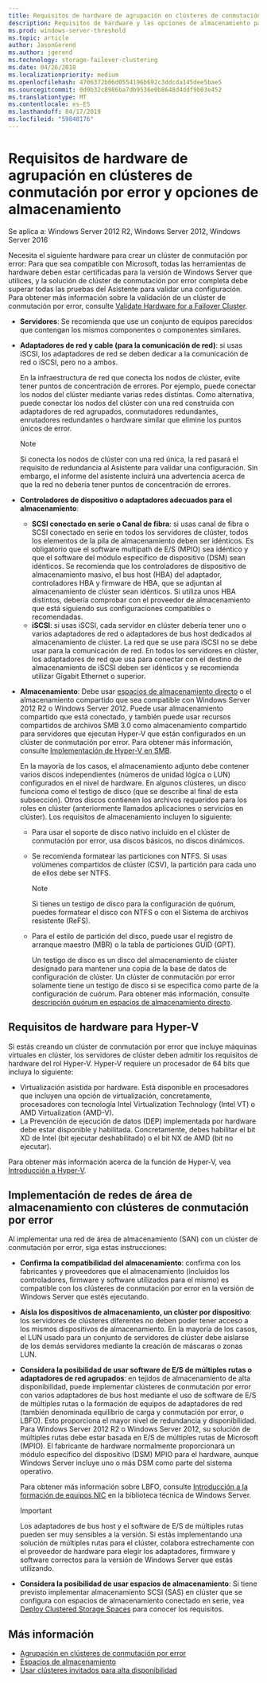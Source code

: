 ```yaml
---
title: Requisitos de hardware de agrupación en clústeres de conmutación por error y opciones de almacenamiento
description: Requisitos de hardware y las opciones de almacenamiento para crear un clúster de conmutación por error.
ms.prod: windows-server-threshold
ms.topic: article
author: JasonGerend
ms.author: jgerend
ms.technology: storage-failover-clustering
ms.date: 04/26/2018
ms.localizationpriority: medium
ms.openlocfilehash: 4706372b06d0554196b692c3ddcda145dee5bae5
ms.sourcegitcommit: 0d0b32c8986ba7db9536e0b8648d4ddf9b03e452
ms.translationtype: MT
ms.contentlocale: es-ES
ms.lasthandoff: 04/17/2019
ms.locfileid: "59848176"
---
```

# <a name="failover-clustering-hardware-requirements-and-storage-options"></a>Requisitos de hardware de agrupación en clústeres de conmutación por error y opciones de almacenamiento

Se aplica a: Windows Server 2012 R2, Windows Server 2012, Windows Server 2016

Necesita el siguiente hardware para crear un clúster de conmutación por error: Para que sea compatible con Microsoft, todas las herramientas de hardware deben estar certificadas para la versión de Windows Server que utilices, y la solución de clúster de conmutación por error completa debe superar todas las pruebas del Asistente para validar una configuración. Para obtener más información sobre la validación de un clúster de conmutación por error, consulte [Validate Hardware for a Failover Cluster](<https://docs.microsoft.com/previous-versions/windows/it-pro/windows-server-2012-r2-and-2012/jj134244(v%3dws.11)>).

- **Servidores**: Se recomienda que use un conjunto de equipos parecidos que contengan los mismos componentes o componentes similares.
- **Adaptadores de red y cable (para la comunicación de red)**: si usas iSCSI, los adaptadores de red se deben dedicar a la comunicación de red o iSCSI, pero no a ambos.

    En la infraestructura de red que conecta los nodos de clúster, evite tener puntos de concentración de errores. Por ejemplo, puede conectar los nodos del clúster mediante varias redes distintas. Como alternativa, puede conectar los nodos del clúster con una red construida con adaptadores de red agrupados, conmutadores redundantes, enrutadores redundantes o hardware similar que elimine los puntos únicos de error.

    >[!NOTE]
    >Si conecta los nodos de clúster con una red única, la red pasará el requisito de redundancia al Asistente para validar una configuración. Sin embargo, el informe del asistente incluirá una advertencia acerca de que la red no debería tener puntos de concentración de errores.

- **Controladores de dispositivo o adaptadores adecuados para el almacenamiento**:

  - **SCSI conectado en serie o Canal de fibra**: si usas canal de fibra o SCSI conectado en serie en todos los servidores de clúster, todos los elementos de la pila de almacenamiento deben ser idénticos. Es obligatorio que el software multipath de E/S (MPIO) sea idéntico y que el software del módulo específico de dispositivo (DSM) sean idénticos. Se recomienda que los controladores de dispositivo de almacenamiento masivo, el bus host (HBA) del adaptador, controladores HBA y firmware de HBA, que se adjuntan al almacenamiento de clúster sean idénticos. Si utiliza unos HBA distintos, debería comprobar con el proveedor de almacenamiento que está siguiendo sus configuraciones compatibles o recomendadas.
  - **iSCSI**: si usas iSCSI, cada servidor en clúster debería tener uno o varios adaptadores de red o adaptadores de bus host dedicados al almacenamiento de clúster. La red que se use para iSCSI no se debe usar para la comunicación de red. En todos los servidores en clúster, los adaptadores de red que usa para conectar con el destino de almacenamiento de iSCSI deben ser idénticos y se recomienda utilizar Gigabit Ethernet o superior.
- **Almacenamiento**: Debe usar [espacios de almacenamiento directo](../storage/storage-spaces/storage-spaces-direct-overview.md) o el almacenamiento compartido que sea compatible con Windows Server 2012 R2 o Windows Server 2012. Puede usar almacenamiento compartido que está conectado, y también puede usar recursos compartidos de archivos SMB 3.0 como almacenamiento compartido para servidores que ejecutan Hyper-V que están configurados en un clúster de conmutación por error. Para obtener más información, consulte [Implementación de Hyper-V en SMB](<https://docs.microsoft.com/previous-versions/windows/it-pro/windows-server-2012-r2-and-2012/jj134187(v%3dws.11)>).

    En la mayoría de los casos, el almacenamiento adjunto debe contener varios discos independientes (números de unidad lógica o LUN) configurados en el nivel de hardware. En algunos clústeres, un disco funciona como el testigo de disco (que se describe al final de esta subsección). Otros discos contienen los archivos requeridos para los roles en clúster (anteriormente llamados aplicaciones o servicios en clúster). Los requisitos de almacenamiento incluyen lo siguiente:

  - Para usar el soporte de disco nativo incluido en el clúster de conmutación por error, usa discos básicos, no discos dinámicos.
  - Se recomienda formatear las particiones con NTFS. Si usas volúmenes compartidos de clúster (CSV), la partición para cada uno de ellos debe ser NTFS.

    >[!NOTE]
    >Si tienes un testigo de disco para la configuración de quórum, puedes formatear el disco con NTFS o con el Sistema de archivos resistente (ReFS).

  - Para el estilo de partición del disco, puede usar el registro de arranque maestro (MBR) o la tabla de particiones GUID (GPT).

    Un testigo de disco es un disco del almacenamiento de clúster designado para mantener una copia de la base de datos de configuración de clúster. Un clúster de conmutación por error solamente tiene un testigo de disco si se especifica como parte de la configuración de cuórum. Para obtener más información, consulte [descripción quórum en espacios de almacenamiento directo](../storage/storage-spaces/understand-quorum.md).

## <a name="hardware-requirements-for-hyper-v"></a>Requisitos de hardware para Hyper-V

Si estás creando un clúster de conmutación por error que incluye máquinas virtuales en clúster, los servidores de clúster deben admitir los requisitos de hardware del rol Hyper-V. Hyper-V requiere un procesador de 64 bits que incluya lo siguiente:

- Virtualización asistida por hardware. Está disponible en procesadores que incluyen una opción de virtualización, concretamente, procesadores con tecnología Intel Virtualization Technology (Intel VT) o AMD Virtualization (AMD-V).
- La Prevención de ejecución de datos (DEP) implementada por hardware debe estar disponible y habilitada. Concretamente, debes habilitar el bit XD de Intel (bit ejecutar deshabilitado) o el bit NX de AMD (bit no ejecutar).

Para obtener más información acerca de la función de Hyper-V, vea [Introducción a Hyper-V](<https://docs.microsoft.com/previous-versions/windows/it-pro/windows-server-2012-r2-and-2012/hh831531(v%3dws.11)>).

## <a name="deploying-storage-area-networks-with-failover-clusters"></a>Implementación de redes de área de almacenamiento con clústeres de conmutación por error

Al implementar una red de área de almacenamiento (SAN) con un clúster de conmutación por error, siga estas instrucciones:

- **Confirma la compatibilidad del almacenamiento**: confirma con los fabricantes y proveedores que el almacenamiento (incluidos los controladores, firmware y software utilizados para el mismo) es compatible con los clústeres de conmutación por error en la versión de Windows Server que estés ejecutando.
- **Aísla los dispositivos de almacenamiento, un clúster por dispositivo**: los servidores de clústeres diferentes no deben poder tener acceso a los mismos dispositivos de almacenamiento. En la mayoría de los casos, el LUN usado para un conjunto de servidores de clúster debe aislarse de los demás servidores mediante la creación de máscaras o zonas LUN.
- **Considera la posibilidad de usar software de E/S de múltiples rutas o adaptadores de red agrupados**: en tejidos de almacenamiento de alta disponibilidad, puede implementar clústeres de conmutación por error con varios adaptadores de bus host mediante el uso de software de E/S de múltiples rutas o la formación de equipos de adaptadores de red (también denominada equilibrio de carga y conmutación por error, o LBFO). Esto proporciona el mayor nivel de redundancia y disponibilidad. Para Windows Server 2012 R2 o Windows Server 2012, su solución de múltiples rutas debe estar basada en E/S de múltiples rutas de Microsoft (MPIO). El fabricante de hardware normalmente proporcionará un módulo específico del dispositivo (DSM) MPIO para el hardware, aunque Windows Server incluye uno o más DSM como parte del sistema operativo.

    Para obtener más información sobre LBFO, consulte [Introducción a la formación de equipos NIC](https://docs.microsoft.com/windows-server/networking/technologies/nic-teaming/nic-teaming) en la biblioteca técnica de Windows Server.

    >[!IMPORTANT]
    >Los adaptadores de bus host y el software de E/S de múltiples rutas pueden ser muy sensibles a la versión. Si estás implementando una solución de múltiples rutas para el clúster, colabora estrechamente con el proveedor de hardware para elegir los adaptadores, firmware y software correctos para la versión de Windows Server que estás utilizando.

- **Considera la posibilidad de usar espacios de almacenamiento**: Si tiene previsto implementar almacenamiento SCSI (SAS) en clúster que se configura con espacios de almacenamiento conectado en serie, vea [Deploy Clustered Storage Spaces](<https://docs.microsoft.com/previous-versions/windows/it-pro/windows-server-2012-r2-and-2012/jj822937(v%3dws.11)>) para conocer los requisitos.

## <a name="more-information"></a>Más información

- [Agrupación en clústeres de conmutación por error](failover-clustering.md)
- [Espacios de almacenamiento](<https://docs.microsoft.com/previous-versions/windows/it-pro/windows-server-2012-r2-and-2012/hh831739(v%3dws.11)>)
- [Usar clústeres invitados para alta disponibilidad](<https://docs.microsoft.com/previous-versions/windows/it-pro/windows-server-2012-r2-and-2012/dn440540(v%3dws.11)>)